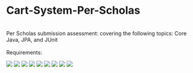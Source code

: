 # Cart-System-Per-Scholas
<br>
Per Scholas submission assessment: covering the following topics: Core Java, JPA, and JUnit
<br><br>
Requirements:

![](/images/0001.jpg)
![](/images/0002.jpg)
![](/images/0003.jpg)
![](/images/0004.jpg)
![](/images/0005.jpg)
![](/images/0006.jpg)
![](/images/0007.jpg)
![](/images/0008.jpg)
![](/images/0009.jpg)
